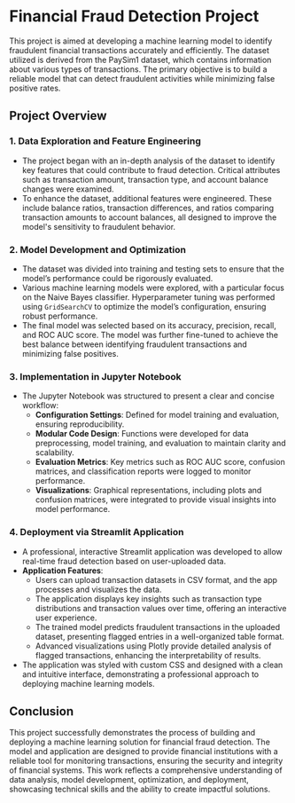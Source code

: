 # Financial Fraud Detection Project

This project is aimed at developing a machine learning model to identify fraudulent financial transactions accurately and efficiently. The dataset utilized is derived from the PaySim1 dataset, which contains information about various types of transactions. The primary objective is to build a reliable model that can detect fraudulent activities while minimizing false positive rates.

## Project Overview

### 1. Data Exploration and Feature Engineering
   - The project began with an in-depth analysis of the dataset to identify key features that could contribute to fraud detection. Critical attributes such as transaction amount, transaction type, and account balance changes were examined.
   - To enhance the dataset, additional features were engineered. These include balance ratios, transaction differences, and ratios comparing transaction amounts to account balances, all designed to improve the model's sensitivity to fraudulent behavior.

### 2. Model Development and Optimization
   - The dataset was divided into training and testing sets to ensure that the model’s performance could be rigorously evaluated.
   - Various machine learning models were explored, with a particular focus on the Naive Bayes classifier. Hyperparameter tuning was performed using `GridSearchCV` to optimize the model’s configuration, ensuring robust performance.
   - The final model was selected based on its accuracy, precision, recall, and ROC AUC score. The model was further fine-tuned to achieve the best balance between identifying fraudulent transactions and minimizing false positives.

### 3. Implementation in Jupyter Notebook
   - The Jupyter Notebook was structured to present a clear and concise workflow:
     - **Configuration Settings**: Defined for model training and evaluation, ensuring reproducibility.
     - **Modular Code Design**: Functions were developed for data preprocessing, model training, and evaluation to maintain clarity and scalability.
     - **Evaluation Metrics**: Key metrics such as ROC AUC score, confusion matrices, and classification reports were logged to monitor performance.
     - **Visualizations**: Graphical representations, including plots and confusion matrices, were integrated to provide visual insights into model performance.

### 4. Deployment via Streamlit Application
   - A professional, interactive Streamlit application was developed to allow real-time fraud detection based on user-uploaded data.
   - **Application Features**:
     - Users can upload transaction datasets in CSV format, and the app processes and visualizes the data.
     - The application displays key insights such as transaction type distributions and transaction values over time, offering an interactive user experience.
     - The trained model predicts fraudulent transactions in the uploaded dataset, presenting flagged entries in a well-organized table format.
     - Advanced visualizations using Plotly provide detailed analysis of flagged transactions, enhancing the interpretability of results.
   - The application was styled with custom CSS and designed with a clean and intuitive interface, demonstrating a professional approach to deploying machine learning models.

## Conclusion

This project successfully demonstrates the process of building and deploying a machine learning solution for financial fraud detection. The model and application are designed to provide financial institutions with a reliable tool for monitoring transactions, ensuring the security and integrity of financial systems. This work reflects a comprehensive understanding of data analysis, model development, optimization, and deployment, showcasing technical skills and the ability to create impactful solutions.

